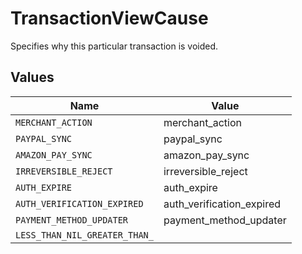 # TransactionViewCause

Specifies why this particular transaction is voided.


## Values

| Name                          | Value                         |
| ----------------------------- | ----------------------------- |
| `MERCHANT_ACTION`             | merchant_action               |
| `PAYPAL_SYNC`                 | paypal_sync                   |
| `AMAZON_PAY_SYNC`             | amazon_pay_sync               |
| `IRREVERSIBLE_REJECT`         | irreversible_reject           |
| `AUTH_EXPIRE`                 | auth_expire                   |
| `AUTH_VERIFICATION_EXPIRED`   | auth_verification_expired     |
| `PAYMENT_METHOD_UPDATER`      | payment_method_updater        |
| `LESS_THAN_NIL_GREATER_THAN_` | <nil>                         |